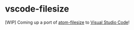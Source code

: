 # vscode-filesize

[WIP] Coming up a port of [atom-filesize](https://github.com/mkxml/atom-filesize) to [Visual Studio Code](https://code.visualstudio.com)!
